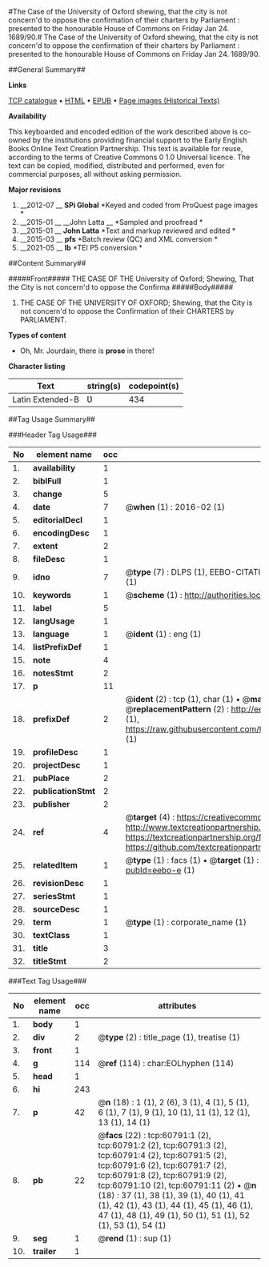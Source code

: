 #The Case of the University of Oxford shewing, that the city is not concern'd to oppose the confirmation of their charters by Parliament : presented to the honourable House of Commons on Friday Jan 24. 1689/90.#
The Case of the University of Oxford shewing, that the city is not concern'd to oppose the confirmation of their charters by Parliament : presented to the honourable House of Commons on Friday Jan 24. 1689/90.

##General Summary##

**Links**

[TCP catalogue](http://www.ota.ox.ac.uk/tcp/)  • 
[HTML](http://tei.it.ox.ac.uk/tcp/Texts-HTML/free/A31/A31188.html)  • 
[EPUB](http://tei.it.ox.ac.uk/tcp/Texts-EPUB/free/A31/A31188.epub) • 
[Page images (Historical Texts)](https://historicaltexts.jisc.ac.uk/eebo-12381716e)

**Availability**

This keyboarded and encoded edition of the work described above is co-owned by the
    institutions providing financial support to the Early English Books Online Text Creation
    Partnership. This text is available for reuse, according to the terms of  Creative Commons 0 1.0 Universal
    licence. The text can be copied, modified, distributed and performed, even for commercial
    purposes, all without asking permission.

**Major revisions**

1. __2012-07 __ __SPi Global__ *Keyed and coded from ProQuest page images *
1. __2015-01 __ __John Latta __ *Sampled and proofread *
1. __2015-01 __ __John Latta__ *Text and markup reviewed and edited *
1. __2015-03 __ __pfs__ *Batch review (QC) and XML conversion *
1. __2021-05 __ __lb__ *TEI P5 conversion *

##Content Summary##

#####Front#####
THE CASE OF THE University of Oxford; Shewing, That the City is not concern'd to oppose the Confirma
#####Body#####

1. THE CASE OF THE UNIVERSITY OF OXFORD; Shewing, that the City is not concern'd to oppose the Confirmation of their CHARTERS by PARLIAMENT.

**Types of content**

  * Oh, Mr. Jourdain, there is **prose** in there!

**Character listing**


|Text|string(s)|codepoint(s)|
|---|---|---|
|Latin Extended-B|Ʋ|434|

##Tag Usage Summary##

###Header Tag Usage###

|No|element name|occ|attributes|
|---|---|---|---|
|1.|__availability__|1||
|2.|__biblFull__|1||
|3.|__change__|5||
|4.|__date__|7| @__when__ (1) : 2016-02 (1)|
|5.|__editorialDecl__|1||
|6.|__encodingDesc__|1||
|7.|__extent__|2||
|8.|__fileDesc__|1||
|9.|__idno__|7| @__type__ (7) : DLPS (1), EEBO-CITATION (1), VID (1), EEBO-PROQUEST (1), STC (2), OCLC (1)|
|10.|__keywords__|1| @__scheme__ (1) : http://authorities.loc.gov/ (1)|
|11.|__label__|5||
|12.|__langUsage__|1||
|13.|__language__|1| @__ident__ (1) : eng (1)|
|14.|__listPrefixDef__|1||
|15.|__note__|4||
|16.|__notesStmt__|2||
|17.|__p__|11||
|18.|__prefixDef__|2| @__ident__ (2) : tcp (1), char (1)  •  @__matchPattern__ (2) : ([0-9\-]+):([0-9IVX]+) (1), (.+) (1)  •  @__replacementPattern__ (2) : http://eebo.chadwyck.com/downloadtiff?vid=$1&page=$2 (1), https://raw.githubusercontent.com/textcreationpartnership/Texts/master/tcpchars.xml#$1 (1)|
|19.|__profileDesc__|1||
|20.|__projectDesc__|1||
|21.|__pubPlace__|2||
|22.|__publicationStmt__|2||
|23.|__publisher__|2||
|24.|__ref__|4| @__target__ (4) : https://creativecommons.org/publicdomain/zero/1.0/ (1), http://www.textcreationpartnership.org/docs/. (1), https://textcreationpartnership.org/faq/#faq05 (1), https://github.com/textcreationpartnership (1)|
|25.|__relatedItem__|1| @__type__ (1) : facs (1)  •  @__target__ (1) : https://data.historicaltexts.jisc.ac.uk/view?pubId=eebo-e (1)|
|26.|__revisionDesc__|1||
|27.|__seriesStmt__|1||
|28.|__sourceDesc__|1||
|29.|__term__|1| @__type__ (1) : corporate_name (1)|
|30.|__textClass__|1||
|31.|__title__|3||
|32.|__titleStmt__|2||


###Text Tag Usage###

|No|element name|occ|attributes|
|---|---|---|---|
|1.|__body__|1||
|2.|__div__|2| @__type__ (2) : title_page (1), treatise (1)|
|3.|__front__|1||
|4.|__g__|114| @__ref__ (114) : char:EOLhyphen (114)|
|5.|__head__|1||
|6.|__hi__|243||
|7.|__p__|42| @__n__ (18) : 1 (1), 2 (6), 3 (1), 4 (1), 5 (1), 6 (1), 7 (1), 9 (1), 10 (1), 11 (1), 12 (1), 13 (1), 14 (1)|
|8.|__pb__|22| @__facs__ (22) : tcp:60791:1 (2), tcp:60791:2 (2), tcp:60791:3 (2), tcp:60791:4 (2), tcp:60791:5 (2), tcp:60791:6 (2), tcp:60791:7 (2), tcp:60791:8 (2), tcp:60791:9 (2), tcp:60791:10 (2), tcp:60791:11 (2)  •  @__n__ (18) : 37 (1), 38 (1), 39 (1), 40 (1), 41 (1), 42 (1), 43 (1), 44 (1), 45 (1), 46 (1), 47 (1), 48 (1), 49 (1), 50 (1), 51 (1), 52 (1), 53 (1), 54 (1)|
|9.|__seg__|1| @__rend__ (1) : sup (1)|
|10.|__trailer__|1||
